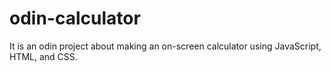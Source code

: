 # odin-calculator
It is an odin project about making an on-screen calculator using JavaScript, HTML, and CSS.
